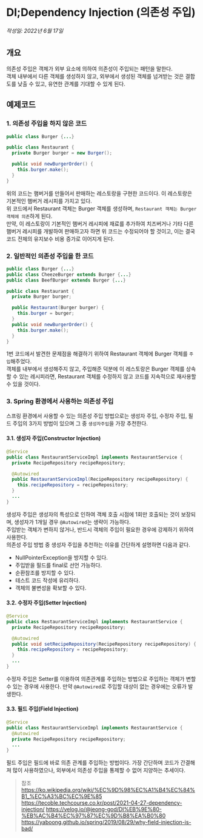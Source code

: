 # DI;Dependency Injection (의존성 주입)

###### 작성일: 2022년 6월 17일

## 개요
의존성 주입은 객체가 외부 요소에 의하여 의존성이 주입되는 패턴을 말한다.   
객체 내부에서 다른 객체를 생성하지 않고, 외부에서 생성된 객체를 넘겨받는 것은 결합도를 낮출 수 있고, 유연한 관계를 기대할 수 있게 된다.

## 예제코드
### 1. 의존성 주입을 하지 않은 코드
```java
public class Burger {...}

public class Restaurant {
  private Burger burger = new Burger();

  public void newBurgerOrder() {
    this.burger.make();
  }
}
```
위의 코드는 햄버거를 만들어서 판매하는 레스토랑을 구현한 코드이다. 이 레스토랑은 기본적인 햄버거 레시피를 가지고 있다.  
 위 코드에서 Restaurant 객체는 Burger 객체를 생성하며, `Restaurant 객체는 Burger 객체에 의존`하게 된다.  
만약, 이 레스토랑이 기본적인 햄버거 레시피에 재료를 추가하여 치즈버거나 기타 다른 햄버거 레시피를 개발하여 판매하고자 하면 위 코드는 수정되어야 할 것이고, 이는 결국 코드 전체의 유지보수 비용 증가로 이어지게 된다.

### 2. 일반적인 의존성 주입을 한 코드
```java
public class Burger {...}
public class CheezeBurger extends Burger {...}
public class BeefBurger extends Burger {...}

public class Restaurant {
  private Burger burger;

  public Restaurant(Burger burger) {
    this.burger = burger;
  }
  public void newBurgerOrder() {
    this.burger.make();
  }
}
```
1번 코드에서 발견한 문제점을 해결하기 위하여 Restaurant 객체에 Burger 객체를 `주입`해주었다.  
객체를 내부에서 생성해주지 않고, 주입해준 덕분에 이 레스토랑은 Burger 객체를 상속할 수 있는 레시피라면, Restaurant 객체를 수정하지 않고 코드를 지속적으로 재사용할 수 있을 것이다.

### 3. Spring 환경에서 사용하는 의존성 주입
스프링 환경에서 사용할 수 있는 의존성 주입 방법으로는 생성자 주입, 수정자 주입, 필드 주입의 3가지 방법이 있으며 그 중 `생성자주입`을 가장 추천한다.

#### 3.1. 생성자 주입(Constructor Injection)
```java
@Service
public class RestaurantServiceImpl implements RestaurantService {
  private RecipeRepository recipeRepository;

  @Autowired
  public RestaurantServiceImpl(RecipeRepository recipeRepository) {
    this.recipeRepository = recipeRepository;
  }
  ...
}
```
생성자 주입은 생성자의 특성으로 인하여 객체 호출 시점에 1회만 호출되는 것이 보장되며, 생성자가 1개일 경우 `@Autowired`는 생략이 가능하다.  
주입받는 객체가 변하지 않거나, 반드시 객체의 주입이 필요한 경우에 강제하기 위하여 사용한다.  
의존성 주입 방법 중 생성자 주입을 추천하는 이유를 간단하게 설명하면 다음과 같다.
- NullPointerException을 방지할 수 있다.
- 주입받을 필드를 final로 선언 가능하다.
- 순환참조를 방지할 수 있다.
- 테스트 코드 작성에 유리하다.
- 객체의 불변성을 확보할 수 있다.

#### 3.2. 수정자 주입(Setter Injection)
```java
@Service
public class RestaurantServiceImpl implements RestaurantService {
  private RecipeRepository recipeRepository;

  @Autowired
  public void setRecipeRepository(RecipeRepository recipeRepository) {
    this.recipeRepository = recipeRepository;
  }
  ...
}
```
수정자 주입은 Setter를 이용하여 의존관계를 주입하는 방법으로 주입하는 객체가 변할 수 있는 경우에 사용한다. 만약 `@Autowired`로 주입할 대상이 없는 경우에는 오류가 발생한다.

#### 3.3. 필드 주입(Field Injection)
```java
@Service
public class RestaurantServiceImpl implements RestaurantService {
  @Autowired
  private RecipeRepository recipeRepository;
  ...
}
```
필드 주입은 필드에 바로 의존 관계를 주입하는 방법이다. 가장 간단하며 코드가 간결해져 많이 사용하였으나, 외부에서 의존성 주입을 통제할 수 없어 지양하는 추세이다.


> 참조
> https://ko.wikipedia.org/wiki/%EC%9D%98%EC%A1%B4%EC%84%B1_%EC%A3%BC%EC%9E%85
> https://tecoble.techcourse.co.kr/post/2021-04-27-dependency-injection/
> https://velog.io/@jeong-god/DI%EB%9E%80-%EB%AC%B4%EC%97%87%EC%9D%B8%EA%B0%80
> https://yaboong.github.io/spring/2019/08/29/why-field-injection-is-bad/
